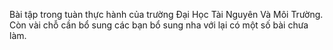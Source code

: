 Bài tập trong tuàn thực hành của trường Đại Học Tài Nguyên Và Môi Trường.
Còn vài chỗ cần bổ sung các bạn bổ sung nha với lại có một số bài chưa làm.
